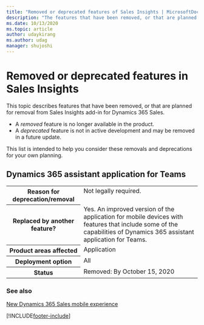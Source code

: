 ```yaml
---
title: "Removed or deprecated features of Sales Insights | MicrosoftDocs"
description: "The features that have been removed, or that are planned for removal from Sales Insights add-in for Dynamics 365 Sales."
ms.date: 10/13/2020
ms.topic: article
author: udaykirang
ms.author: udag
manager: shujoshi
---
```

# Removed or deprecated features in Sales Insights

This topic describes features that have been removed, or that are planned for removal from Sales Insights add-in for Dynamics 365 Sales.

- A *removed* feature is no longer available in the product.
- A *deprecated* feature is not in active development and may be removed in a future update.

This list is intended to help you consider these removals and deprecations for your own planning.

## Dynamics 365 assistant application for Teams

<table>
<tr>
<th>Reason for deprecation/removal</th>
<td valign="top">Not legally required.</td>
</tr>
<tr>
<th>Replaced by another feature?</th>
<td valign="top">Yes. An improved version of the application for mobile devices with features that include some of the capabilities of Dynamics 365 assistant application for Teams.</td>
</tr>
<tr>
<th>Product areas affected</th>
<td valign="top">Application</td>
</tr>
<tr>
<th>Deployment option</th>
<td valign="top">All</td>
</tr>
<tr>
<th>Status</th>
<td valign="top">Removed: By October 15, 2020</td>
</tr>
</table>

### See also

[New Dynamics 365 Sales mobile experience](/dynamics365-release-plan/2020wave2/sales/dynamics365-sales/new-dynamics-365-sales-mobile-experience) 


[!INCLUDE[footer-include](../includes/footer-banner.md)]
